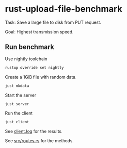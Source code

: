 # rust-upload-file-benchmark

Task: Save a large file to disk from PUT request.

Goal: Highest transmission speed.

## Run benchmark

Use nightly toolchain

```bash
rustup override set nightly
```

Create a 1GiB file with random data.

```bash
just mkdata
```

Start the server

```bash
just server
```

Run the client

```bash
just client
```

See [client.log](./client.log) for the results.

See [src/routes.rs](src/routes.rs) for the methods.
